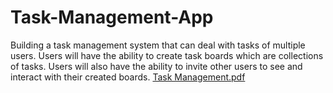 # Task-Management-App
Building a task management system that can deal with tasks of multiple users. Users will have the ability to create task boards which are collections of tasks. Users will also have the ability to invite other users to see and interact with their created boards.
[Task Management.pdf](https://github.com/yusuffff/Task-Management-App/files/9739647/Task.Management.pdf)
